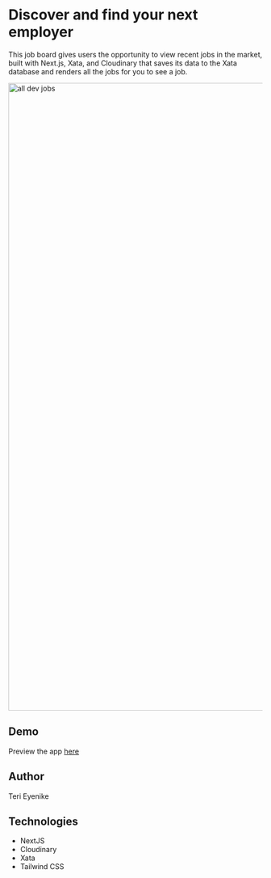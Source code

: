 # Discover and find your next employer

This job board gives users the opportunity to view recent jobs in the market, built with Next.js, Xata, and Cloudinary that saves its data to the Xata database and renders all the jobs for you to see a job.

<img width="1242" alt="all dev jobs" src="https://user-images.githubusercontent.com/25850598/200447477-849a94a1-ef41-4e9d-80a8-83a06f96f76e.png">

## Demo

Preview the app [here](https://next-job-board-with-xata.vercel.app/)

## Author

Teri Eyenike

## Technologies

- NextJS
- Cloudinary
- Xata
- Tailwind CSS
